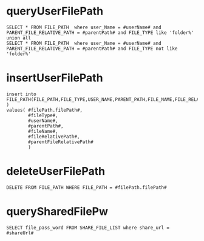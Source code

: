 queryUserFilePath
===
    
    SELECT * FROM FILE_PATH  where user_Name = #userName# and PARENT_FILE_RELATIVE_PATH = #parentPath# and FILE_TYPE like 'folder%'
    union all
    SELECT * FROM FILE_PATH  where user_Name = #userName# and PARENT_FILE_RELATIVE_PATH = #parentPath# and FILE_TYPE not like 'folder%'
    
insertUserFilePath
===
    
    insert into FILE_PATH(FILE_PATH,FILE_TYPE,USER_NAME,PARENT_PATH,FILE_NAME,FILE_RELATIVE_PATH,PARENT_FILE_RELATIVE_PATH ) 
    values( #filePath.filePath#,
            #fileType#,
            #userName#,
            #parentPath#,
            #fileName#,
            #fileRelativePath#,
            #parentFileRelativePath#
            )

deleteUserFilePath
===
    
    DELETE FROM FILE_PATH WHERE FILE_PATH = #filePath.filePath#
    
    
querySharedFilePw
===
    
    SELECT file_pass_word FROM SHARE_FILE_LIST where share_url = #shareUrl#
    